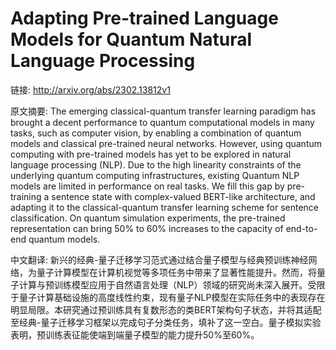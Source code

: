 # Adapting Pre-trained Language Models for Quantum Natural Language Processing

链接: http://arxiv.org/abs/2302.13812v1

原文摘要:
The emerging classical-quantum transfer learning paradigm has brought a
decent performance to quantum computational models in many tasks, such as
computer vision, by enabling a combination of quantum models and classical
pre-trained neural networks. However, using quantum computing with pre-trained
models has yet to be explored in natural language processing (NLP). Due to the
high linearity constraints of the underlying quantum computing infrastructures,
existing Quantum NLP models are limited in performance on real tasks. We fill
this gap by pre-training a sentence state with complex-valued BERT-like
architecture, and adapting it to the classical-quantum transfer learning scheme
for sentence classification. On quantum simulation experiments, the pre-trained
representation can bring 50\% to 60\% increases to the capacity of end-to-end
quantum models.

中文翻译:
新兴的经典-量子迁移学习范式通过结合量子模型与经典预训练神经网络，为量子计算模型在计算机视觉等多项任务中带来了显著性能提升。然而，将量子计算与预训练模型应用于自然语言处理（NLP）领域的研究尚未深入展开。受限于量子计算基础设施的高度线性约束，现有量子NLP模型在实际任务中的表现存在明显局限。本研究通过预训练具有复数形态的类BERT架构句子状态，并将其适配至经典-量子迁移学习框架以完成句子分类任务，填补了这一空白。量子模拟实验表明，预训练表征能使端到端量子模型的能力提升50%至60%。
